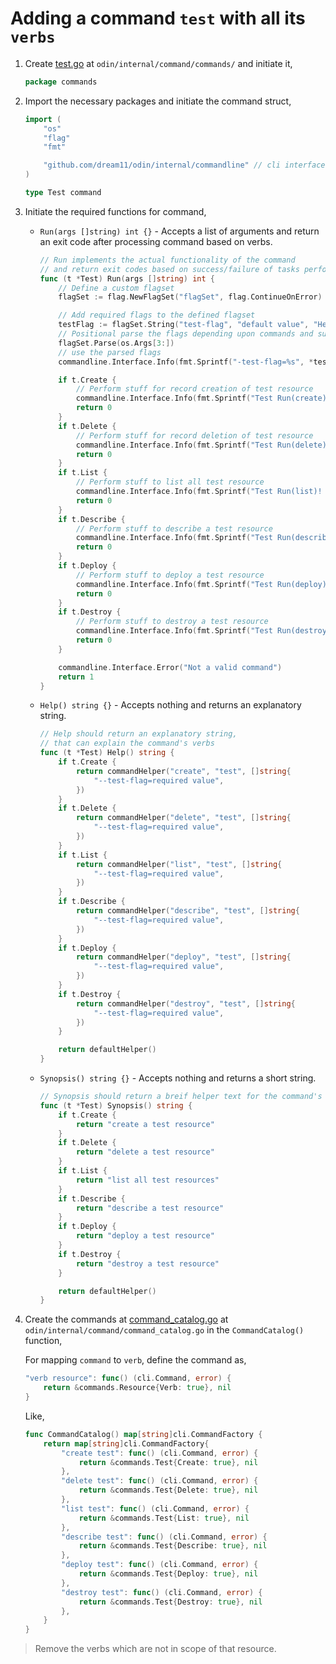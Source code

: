 # Adding a command `test` with all its `verbs`

1. Create [test.go](../internal/command/commands/test.go) at `odin/internal/command/commands/` and initiate it,

    ```go
    package commands
    ```

2. Import the necessary packages and initiate the command struct,

    ```go
    import (
        "os"
        "flag"
        "fmt"

        "github.com/dream11/odin/internal/commandline" // cli interface
    )

    type Test command
    ```

3. Initiate the required functions for command,

    - `Run(args []string) int {}` - Accepts a list of arguments and return an exit code after processing command based on verbs.

        ```go
        // Run implements the actual functionality of the command
        // and return exit codes based on success/failure of tasks performed
        func (t *Test) Run(args []string) int {
            // Define a custom flagset
            flagSet := flag.NewFlagSet("flagSet", flag.ContinueOnError)

            // Add required flags to the defined flagset
            testFlag := flagSet.String("test-flag", "default value", "Help text")
            // Positional parse the flags depending upon commands and sub commands
            flagSet.Parse(os.Args[3:])
            // use the parsed flags
            commandline.Interface.Info(fmt.Sprintf("-test-flag=%s", *testFlag))

            if t.Create {
                // Perform stuff for record creation of test resource
                commandline.Interface.Info(fmt.Sprintf("Test Run(create)! flag value = %s", *testFlag))
                return 0
            }
            if t.Delete {
                // Perform stuff for record deletion of test resource
                commandline.Interface.Info(fmt.Sprintf("Test Run(delete)! flag value = %s", *testFlag))
                return 0
            }
            if t.List {
                // Perform stuff to list all test resource
                commandline.Interface.Info(fmt.Sprintf("Test Run(list)! flag value = %s", *testFlag))
                return 0
            }
            if t.Describe {
                // Perform stuff to describe a test resource
                commandline.Interface.Info(fmt.Sprintf("Test Run(describe)! flag value = %s", *testFlag))
                return 0
            }
            if t.Deploy {
                // Perform stuff to deploy a test resource
                commandline.Interface.Info(fmt.Sprintf("Test Run(deploy)! flag value = %s", *testFlag))
                return 0
            }
            if t.Destroy {
                // Perform stuff to destroy a test resource
                commandline.Interface.Info(fmt.Sprintf("Test Run(destroy)! flag value = %s", *testFlag))
                return 0
            }

            commandline.Interface.Error("Not a valid command")
            return 1
        }
        ```

    - `Help() string {}` - Accepts nothing and returns an explanatory string.

        ```go
        // Help should return an explanatory string, 
        // that can explain the command's verbs
        func (t *Test) Help() string {
            if t.Create {
                return commandHelper("create", "test", []string{
                    "--test-flag=required value",
                })
            }
            if t.Delete {
                return commandHelper("delete", "test", []string{
                    "--test-flag=required value",
                })
            }
            if t.List {
                return commandHelper("list", "test", []string{
                    "--test-flag=required value",
                })
            }
            if t.Describe {
                return commandHelper("describe", "test", []string{
                    "--test-flag=required value",
                })
            }
            if t.Deploy {
                return commandHelper("deploy", "test", []string{
                    "--test-flag=required value",
                })
            }
            if t.Destroy {
                return commandHelper("destroy", "test", []string{
                    "--test-flag=required value",
                })
            }

            return defaultHelper()
        }
        ```

    - `Synopsis() string {}` - Accepts nothing and returns a short string.

        ```go
        // Synopsis should return a breif helper text for the command's verbs
        func (t *Test) Synopsis() string {
            if t.Create {
                return "create a test resource"
            }
            if t.Delete {
                return "delete a test resource"
            }
            if t.List {
                return "list all test resources"
            }
            if t.Describe {
                return "describe a test resource"
            }
            if t.Deploy {
                return "deploy a test resource"
            }
            if t.Destroy {
                return "destroy a test resource"
            }

            return defaultHelper()
        }
        ```

4. Create the commands at [command_catalog.go](../internal/command/command_catalog.go) at `odin/internal/command/command_catalog.go` in the `CommandCatalog()` function,

    For mapping `command` to `verb`, define the command as,

    ```go
    "verb resource": func() (cli.Command, error) {
        return &commands.Resource{Verb: true}, nil
    }
    ```

    Like,

    ```go
    func CommandCatalog() map[string]cli.CommandFactory {
        return map[string]cli.CommandFactory{
            "create test": func() (cli.Command, error) {
                return &commands.Test{Create: true}, nil
            },
            "delete test": func() (cli.Command, error) {
                return &commands.Test{Delete: true}, nil
            },
            "list test": func() (cli.Command, error) {
                return &commands.Test{List: true}, nil
            },
            "describe test": func() (cli.Command, error) {
                return &commands.Test{Describe: true}, nil
            },
            "deploy test": func() (cli.Command, error) {
                return &commands.Test{Deploy: true}, nil
            },
            "destroy test": func() (cli.Command, error) {
                return &commands.Test{Destroy: true}, nil
            },
        }
    }
    ```

> Remove the verbs which are not in scope of that resource.
